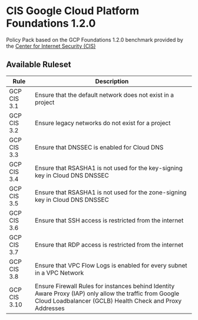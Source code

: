 # CIS Google Cloud Platform Foundations 1.2.0

Policy Pack based on the GCP Foundations 1.2.0 benchmark provided by the [Center for Internet Security (CIS)](https://www.cisecurity.org/benchmark/google_cloud_computing_platform/)

## Available Ruleset

| Rule        | Description                                                                  |
| ----------- | ---------------------------------------------------------------------------- |
| GCP CIS 3.1 | Ensure that the default network does not exist in a project                  |
| GCP CIS 3.2 | Ensure legacy networks do not exist for a project                            |
| GCP CIS 3.3 | Ensure that DNSSEC is enabled for Cloud DNS                                  |
| GCP CIS 3.4 | Ensure that RSASHA1 is not used for the key-signing key in Cloud DNS DNSSEC  |
| GCP CIS 3.5 | Ensure that RSASHA1 is not used for the zone-signing key in Cloud DNS DNSSEC |
| GCP CIS 3.6 | Ensure that SSH access is restricted from the internet                       |
| GCP CIS 3.7 | Ensure that RDP access is restricted from the internet                       |
| GCP CIS 3.8 | Ensure that VPC Flow Logs is enabled for every subnet in a VPC Network       |
| GCP CIS 3.10 | Ensure Firewall Rules for instances behind Identity Aware Proxy (IAP) only allow the traffic from Google Cloud Loadbalancer (GCLB) Health Check and Proxy Addresses |